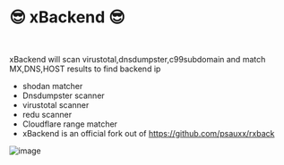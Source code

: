 <h1>😎 xBackend 😎 </h1><br>

xBackend will scan virustotal,dnsdumpster,c99subdomain and match MX,DNS,HOST results to find backend ip
* shodan matcher
* Dnsdumpster scanner
* virustotal scanner
* redu scanner
* Cloudflare range matcher
* xBackend is an official fork out of https://github.com/psauxx/rxback

![image](![xbackend](https://user-images.githubusercontent.com/80839783/129192117-961b830e-9471-4448-9437-6607784753bb.png))
